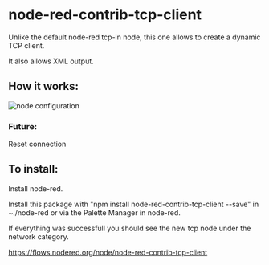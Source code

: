 # node-red-contrib-tcp-client

Unlike the default node-red tcp-in node, this one allows to create a dynamic TCP client.

It also allows XML output.

## How it works:

![node configuration](https://raw.githubusercontent.com/tiagordc/node-red-contrib-simple-soap/master/edit.png)

### Future:

Reset connection

## To install: 

Install node-red.

Install this package with "npm install node-red-contrib-tcp-client --save" in ~./node-red or via the Palette Manager in node-red.

If everything was successfull you should see the new tcp node under the network category.

https://flows.nodered.org/node/node-red-contrib-tcp-client
